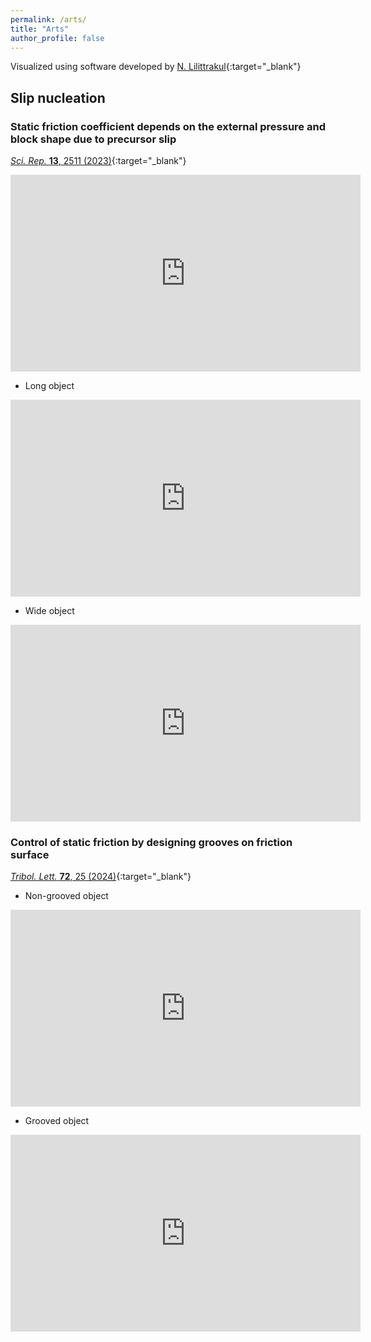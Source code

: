 ```yaml
---
permalink: /arts/
title: "Arts"
author_profile: false
---
```


Visualized using software developed by [N. Lilittrakul](https://www.lee-lit.com/){:target="_blank"}

## Slip nucleation

### Static friction coefficient depends on the external pressure and block shape due to precursor slip
[<i>Sci. Rep.</i> <b>13</b>, 2511 (2023)](https://doi.org/10.1038/s41598-023-29764-w){:target="_blank"}

<iframe width="560" height="315" src="https://www.youtube-nocookie.com/embed/BLbqQtavRjs?si=g1asJ0xZqRImPfP1" title="YouTube video player" frameborder="0" allow="accelerometer; autoplay; clipboard-write; encrypted-media; gyroscope; picture-in-picture; web-share" referrerpolicy="strict-origin-when-cross-origin" allowfullscreen></iframe>

* Long object

<iframe width="560" height="315" src="https://www.youtube-nocookie.com/embed/XIBD_pwqaec?si=rMPUVPIpQu45l5WD" title="YouTube video player" frameborder="0" allow="accelerometer; autoplay; clipboard-write; encrypted-media; gyroscope; picture-in-picture; web-share" referrerpolicy="strict-origin-when-cross-origin" allowfullscreen></iframe>

* Wide object

<iframe width="560" height="315" src="https://www.youtube-nocookie.com/embed/2JsU9sn3zWg?si=Z0K1rYK4xd47RaJa" title="YouTube video player" frameborder="0" allow="accelerometer; autoplay; clipboard-write; encrypted-media; gyroscope; picture-in-picture; web-share" referrerpolicy="strict-origin-when-cross-origin" allowfullscreen></iframe>

### Control of static friction by designing grooves on friction surface
[<i>Tribol. Lett.</i> <b>72</b>, 25 (2024)](https://doi.org/10.1007/s11249-023-01822-4){:target="_blank"}

*  Non-grooved object

<iframe width="560" height="315" src="https://www.youtube-nocookie.com/embed/BRqK2d3TkmU?si=JrVfgHnzsEVzzNi_" title="YouTube video player" frameborder="0" allow="accelerometer; autoplay; clipboard-write; encrypted-media; gyroscope; picture-in-picture; web-share" referrerpolicy="strict-origin-when-cross-origin" allowfullscreen></iframe>

* Grooved object

<iframe width="560" height="315" src="https://www.youtube-nocookie.com/embed/eo70SdcGv-0?si=zdHu-C7PLNd9aNs9" title="YouTube video player" frameborder="0" allow="accelerometer; autoplay; clipboard-write; encrypted-media; gyroscope; picture-in-picture; web-share" referrerpolicy="strict-origin-when-cross-origin" allowfullscreen></iframe>

